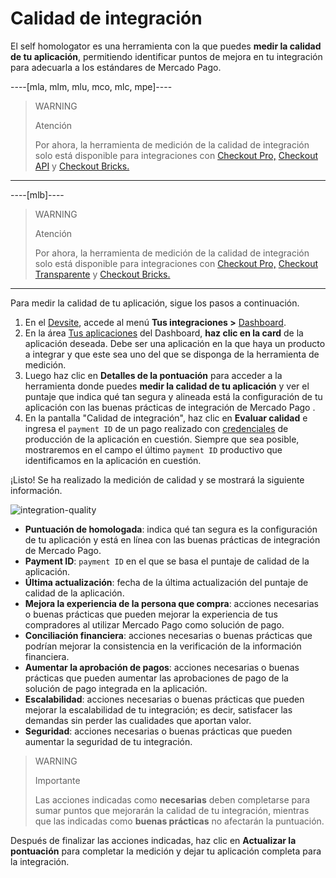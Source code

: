 # Calidad de integración

El self homologator es una herramienta con la que puedes **medir la calidad de tu aplicación**, permitiendo identificar puntos de mejora en tu integración para adecuarla a los estándares de Mercado Pago.

----[mla, mlm, mlu, mco, mlc, mpe]---- 
> WARNING
>
> Atención
>
> Por ahora, la herramienta de medición de la calidad de integración solo está disponible para integraciones con [Checkout Pro,](/developers/es/docs/checkout-pro/landing) [Checkout API](/developers/es/docs/checkout-api/landing) y [Checkout Bricks.](/developers/es/docs/checkout-bricks/landing)

------------

----[mlb]---- 
> WARNING
>
> Atención
>
> Por ahora, la herramienta de medición de la calidad de integración solo está disponible para integraciones con [Checkout Pro,](/developers/es/docs/checkout-pro/landing) [Checkout Transparente](/developers/es/docs/checkout-api/landing) y [Checkout Bricks.](/developers/es/docs/checkout-bricks/landing)

------------

Para medir la calidad de tu aplicación, sigue los pasos a continuación.

1. En el [Devsite](/developers/es/docs), accede al menú **Tus integraciones >** [Dashboard](https://mercadopago[FAKER][URL][DOMAIN]/developers/panel).
2. En la área [Tus aplicaciones](/developers/es/guides/additional-content/dashboard/applications) del Dashboard, **haz clic en la card** de la aplicación deseada. Debe ser una aplicación en la que haya un producto a integrar y que este sea uno del que se disponga de la herramienta de medición.
3. Luego haz clic en **Detalles de la pontuación** para acceder a la herramienta donde puedes **medir la calidad de tu aplicación** y ver el puntaje que indica qué tan segura y alineada está la configuración de tu aplicación con las buenas prácticas de integración de Mercado Pago .
4. En la pantalla "Calidad de integración", haz clic en **Evaluar calidad** e ingresa el `payment ID` de un pago realizado con [credenciales](/developers/es/guides/additional-content/credentials/credentials) de producción de la aplicación en cuestión. Siempre que sea posible, mostraremos en el campo el último `payment ID` productivo que identificamos en la aplicación en cuestión.

¡Listo! Se ha realizado la medición de calidad y se mostrará la siguiente información.

![integration-quality](homologator/integration-quality-es.png)

* **Puntuación de homologada**: indica qué tan segura es la configuración de tu aplicación y está en línea con las buenas prácticas de integración de Mercado Pago.
* **Payment ID**: `payment ID` en el que se basa el puntaje de calidad de la aplicación.
* **Última actualización**: fecha de la última actualización del puntaje de calidad de la aplicación.
* **Mejora la experiencia de la persona que compra**: acciones necesarias o buenas prácticas que pueden mejorar la experiencia de tus compradores al utilizar Mercado Pago como solución de pago.
* **Conciliación financiera**: acciones necesarias o buenas prácticas que podrían mejorar la consistencia en la verificación de la información financiera.
* **Aumentar la aprobación de pagos**: acciones necesarias o buenas prácticas que pueden aumentar las aprobaciones de pago de la solución de pago integrada en la aplicación.
* **Escalabilidad**: acciones necesarias o buenas prácticas que pueden mejorar la escalabilidad de tu integración; es decir, satisfacer las demandas sin perder las cualidades que aportan valor.
* **Seguridad**: acciones necesarias o buenas prácticas que pueden aumentar la seguridad de tu integración.

> WARNING
>
> Importante
>
> Las acciones indicadas como **necesarias** deben completarse para sumar puntos que mejorarán la calidad de tu integración, mientras que las indicadas como **buenas prácticas** no afectarán la puntuación.

Después de finalizar las acciones indicadas, haz clic en **Actualizar la pontuación** para completar la medición y dejar tu aplicación completa para la integración.